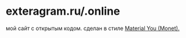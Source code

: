 
# exteragram.ru/.online

мой сайт с открытым кодом. сделан в стиле [Material You (Monet).](https://m3.material.io/)